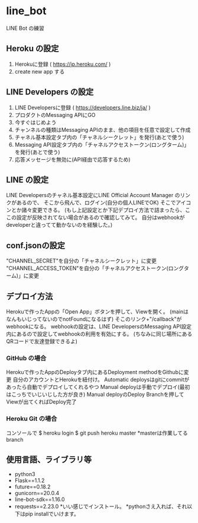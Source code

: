 # line_bot
LINE Bot の練習

## Heroku の設定
1. Herokuに登録 ( https://jp.heroku.com/ )
2. create new app する

## LINE Developers の設定
1. LINE Developersに登録 ( https://developers.line.biz/ja/ )
2. プロダクトのMessaging APIにGO
3. 今すぐはじめよう
4. チャンネルの種類はMessaging APIのまま、他の項目を任意で設定して作成
5. チャネル基本設定タブ内の「チャネルシークレット」を発行(あとで使う)
6. Messaging API設定タブ内の「チャネルアクセストークン(ロングターム)」を発行(あとで使う)
7. 応答メッセージを無効に(API経由で応答するため)

## LINE の設定
LINE Developersのチャネル基本設定にLINE Official Account Manager のリンクがあるので、
そこから飛んで、ログイン(自分の個人LINEでOK)
そこでアイコンとか諸々変更できる。
(もし上記設定とか下記デプロイ方法で詰まったら、ここの設定が反映されてない場合があるので確認してみて。
自分はwebhookがdeveloperと違ってて動かないのを経験した。)

## conf.jsonの設定
"CHANNEL_SECRET"を自分の「チャネルシークレット」に変更
"CHANNEL_ACCESS_TOKEN"を自分の「チャネルアクセストークン(ロングターム)」に変更

## デプロイ方法
Herokuで作ったAppの「Open App」ボタンを押して、Viewを開く。
(mainはなんもいじってないのでnotFoundになるはず)
そこのリンク+"/callback"がwebhookになる。
webhookの設定は、LINE DevelopersのMessaging API設定内にあるので設定してwebhookの利用を有効にする。
(ちなみに同じ場所にあるQRコードで友達登録できるよ)
### GitHub の場合
Herokuで作ったAppのDeployタブ内にあるDeployment methodをGithubに変更
自分のアカウントとHerokuを紐付け。
Automatic deploysはgitにcommitがあったら自動でデプロイしてくれるやつ
Manual deployは手動でデプロイ(最初はこっちでいじいじした方が良き)
Manual deployのDeploy Branchを押してViewが出てくればDeploy完了
### Heroku Git の場合
コンソールで
$ heroku login
$ git push heroku master
*masterは作業してるbranch

## 使用言語、ライブラリ等
- python3
- Flask==1.1.2
- future==0.18.2
- gunicorn==20.0.4
- line-bot-sdk==1.16.0
- requests==2.23.0
*いい感じでインストール。
*pythonさえ入れば、それ以下はpip installでいけます。